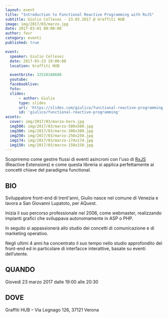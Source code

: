 ```yaml
---
layout: event
title: "Introduction to Functional Reactive Programming with RxJS"
subtitle: Giulio Collesei - 23.03.2017 @ Graffiti HUB
image: img/2017/03/marzo.jpg
date: 2017-03-01 00:00:00
author: fevr
category: eventi
published: true

event:
  speaker: Giulio Collesei
  date: 2017-03-23 19:00:00
  location: Graffiti HUB

  eventbrite: 32528188688
  youtube:
  facebooklive: 
  foto: 
  slides: 
      - author: Giulio
      type: slides
      url: 'https://slides.com/giulico/functional-reactive-programming'
      id: 'giulico/functional-reactive-programming'
assets:
  cover: img/2017/03/marzo-hero.jpg
  img500: img/2017/03/marzo-500x500.jpg
  img300: img/2017/03/marzo-300x300.jpg
  img250: img/2017/03/marzo-250x250.jpg
  img174: img/2017/03/marzo-174x174.jpg
  img150: img/2017/03/marzo-150x150.jpg
---
```


Scopriremo come gestire flussi di eventi asincroni con l'uso di [RxJS](https://github.com/ReactiveX/rxjs) 
(Reactive Extensions) e come questa libreria si applica perfettamente ai concetti chiave del paradigma functional.

## BIO

Sviluppatore front-end di trent'anni, Giulio nasce nel comune di Venezia e lavora a San Giovanni Lupatoto, per AQuest.

Inizia il suo percorso professionale nel 2006, come webmaster, realizzando impianti grafici che sviluppava autonomamente
in ASP o PHP.

In seguito si appassionerà allo studio dei concetti di comunicazione e di marketing operativo.

Negli ultimi 4 anni ha concentrato il suo tempo nello studio approfondito del front-end ed in particolare di interfacce
interattive, basate su eventi dell’utente.

## QUANDO

Giovedì 23 marzo 2017 dalle 19:00 alle 20:30

## DOVE

Graffiti HUB – Via Legnago 126, 37121 Verona

